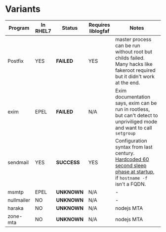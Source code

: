 # Variants

| Program | In RHEL7 | Status | Requires liblogfaf | Notes |
| ------- | ------ | ------ | ------ | ------ |
| Postfix | YES | __FAILED__ | YES | master process can be run without root but childs failed. Many hacks like fakeroot required but it didn't work at the end. |
| exim | EPEL | __FAILED__ | N/A | Exim documentation says, exim can be run in rootless, but can't detect to unpriviliged mode and want to call `setgroup` |
| sendmail | YES | __SUCCESS__ | YES | Configuration syntax from last century. [Hardcoded 60 second sleep phase at startup](https://github.com/aosm/sendmail/blob/0b43ef09c7fa82f822b17cb8a060f673280663cc/sendmail/sendmail/daemon.c#L3184), if `hostname -f` isn't a FQDN.|
| msmtp | EPEL | __UNKNOWN__ | N/A | - |
| nullmailer | NO | __UNKNOWN__ | N/A |  - |
| haraka | NO | __UNKNOWN__ | N/A | nodejs MTA |
| zone-mta | NO | __UNKNOWN__ | N/A | nodejs MTA |